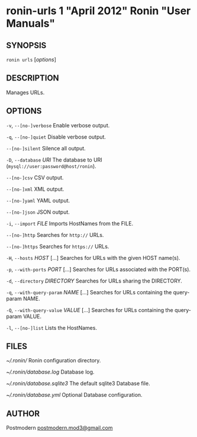 # ronin-urls 1 "April 2012" Ronin "User Manuals"

## SYNOPSIS

`ronin urls` [*options*]

## DESCRIPTION

Manages URLs.

## OPTIONS

`-v`, `--[no-]verbose`
  Enable verbose output.

`-q`, `--[no-]quiet`
  Disable verbose output.

`--[no-]silent`
  Silence all output.

`-D`, `--database` *URI*
  The database to URI (`mysql://user:password@host/ronin`).

`--[no-]csv`
  CSV output.

`--[no-]xml`
  XML output.

`--[no-]yaml`
  YAML output.

`--[no-]json`
  JSON output.

`-i`, `--import` *FILE*
  Imports HostNames from the FILE.

`--[no-]http`
  Searches for `http://` URLs.

`--[no-]https`
  Searches for `https://` URLs.

`-H`, `--hosts` *HOST* [...]
  Searches for URLs with the given HOST name(s).

`-p`, `--with-ports` *PORT* [...]
  Searches for URLs associated with the PORT(s).

`-d`, `--directory` *DIRECTORY*
  Searches for URLs sharing the DIRECTORY.

`-q`, `--with-query-param` *NAME* [...]
  Searches for URLs containing the query-param NAME.

`-Q`, `--with-query-value` *VALUE* [...]
  Searches for URLs containing the query-param VALUE.

`-l`, `--[no-]list`
  Lists the HostNames.

## FILES

*~/.ronin/*
  Ronin configuration directory.

*~/.ronin/database.log*
  Database log.

*~/.ronin/database.sqlite3*
  The default sqlite3 Database file.

*~/.ronin/database.yml*
  Optional Database configuration.

## AUTHOR

Postmodern <postmodern.mod3@gmail.com>

